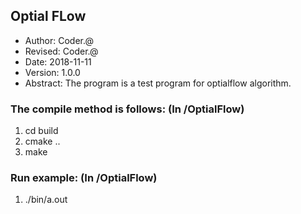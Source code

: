 ## Optial FLow
- Author: Coder.@
- Revised: Coder.@
- Date: 2018-11-11
- Version: 1.0.0
- Abstract: The program is a test program for optialflow algorithm.
### The compile method is follows: (In /OptialFlow)
1. cd build
2. cmake ..
3. make

### Run example: (In /OptialFlow)
1. ./bin/a.out

